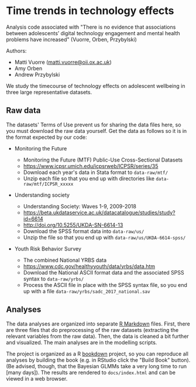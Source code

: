 # Time trends in technology effects

Analysis code associated with "There is no evidence that associations between adolescents’ digital technology engagement and mental health problems have increased" (Vuorre, Orben, Przybylski)

Authors:

- Matti Vuorre (matti.vuorre@oii.ox.ac.uk)
- Amy Orben
- Andrew Przybylski

We study the timecourse of technology effects on adolescent wellbeing in three large representative datasets.

## Raw data

The datasets' Terms of Use prevent us for sharing the data files here, so you must download the raw data yourself. Get the data as follows so it is in the format expected by our code: 

- Monitoring the Future
	- Monitoring the Future (MTF) Public-Use Cross-Sectional Datasets
	- https://www.icpsr.umich.edu/icpsrweb/ICPSR/series/35
	- Download each year's data in Stata format to `data-raw/mtf/`
	- Unzip each file so that you end up with directories like `data-raw/mtf/ICPSR_xxxxx`
	
- Understanding society
	- Understanding Society: Waves 1-9, 2009-2018
	- https://beta.ukdataservice.ac.uk/datacatalogue/studies/study?id=6614
	- http://doi.org/10.5255/UKDA-SN-6614-13
	- Download the SPSS format data into `data-raw/us/`
	- Unzip the file so that you end up with `data-raw/us/UKDA-6614-spss/`
	
- Youth Risk Behavior Survey
	- The combined National YRBS data 
	- https://www.cdc.gov/healthyyouth/data/yrbs/data.htm
	- Download the National ASCII format data and the associated SPSS syntax to `data-raw/yrbs/`
	- Process the ASCII file in place with the SPSS syntax file, so you end up with a file `data-raw/yrbs/sadc_2017_national.sav`

## Analyses

The data analyses are organized into separate [R Markdown](https://rmarkdown.rstudio.com/) files. First, there are three files that do preprocessing of the raw datasets (extracting the relevant variables from the raw data). Then, the data is cleaned a bit further and visualized. The main analyses are in the modelling scripts.

The project is organized as a R [bookdown](https://bookdown.org/yihui/bookdown/) project, so you can reproduce all analyses by building the book (e.g. in RStudio click the "Build Book" button). (Be advised, though, that the Bayesian GLMMs take a very long time to run [many days]). The results are rendered to `docs/index.html` and can be viewed in a web browser.
